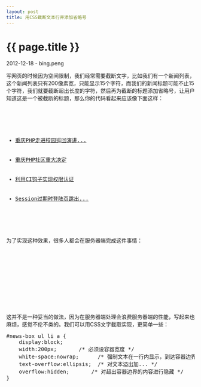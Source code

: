 ```yaml
---
layout: post
title: 用CSS截断文本行并添加省略号
---
```


{{ page.title }}
================

<p class="meta">2012-12-18 - bing.peng</p>

写网页的时候因为空间限制，我们经常需要截断文字，比如我们有一个新闻列表，这个新闻列表只有200像素宽，只能显示15个字符，而我们的新闻标题可能不止15个字符，我们就要截断超出长度的字符，然后再为截断的标题添加省略号，让用户知道这是一个被截断的标题，那么你的代码看起来应该像下面这样：

<pre class="brush: html">
<div id="news-box">
    <ul>
        <li><a href="#">重庆PHP走进校园巡回演讲...</a></li>
        <li><a href="#">重庆PHP社区重大决定</a></li>
        <li><a href="#">利用CI钩子实现权限认证</a></li>
        <li><a href="#">Session过期时登陆页跳出...</a></li>
    </ul>
</div>
</pre>

为了实现这种效果，很多人都会在服务器端完成这件事情：

<pre class="brush: html"> 
<div id="news-box">
    <ul>
		
    </ul>
</div>
</pre>

这并不是一种妥当的做法，因为在服务器端处理会浪费服务器端的性能，写起来也麻烦，感觉不伦不类的。我们可以用CSS文字截取实现，更简单一些：

<pre class="brush: css">
#news-box ul li a {
    display:block; 
    width:200px;       /* 必须设容器宽度 */
    white-space:nowrap;      /* 强制文本在一行内显示，到达容器边界也不能折行 */
    text-overflow:ellipsis;  /* 对文本溢出加... */
    overflow:hidden;       /* 对超出容器边界的内容进行隐藏 */ 
}
</pre>
